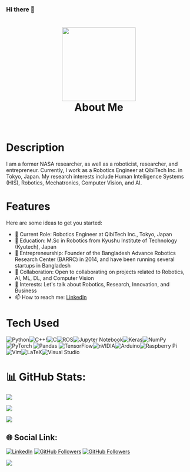 ### Hi there 👋

<div align="center">
      <h1> <img src="https://media.giphy.com/media/eg4q8ka6zQuQ2qgKwe/giphy.gif" width="200" ><br/>About Me</h1>
    </div>



<p align="center"> <a href="https://sites.google.com/view/jimmy-majumder/" target="_blank"><img alt="" src="https://img.shields.io/badge/Website-EA4C89?style=normal&logo=dribbble&logoColor=white" style="vertical-align:center" /></a> <a href="https://www.linkedin.com/in/jimmy-majumder/}" target="_blank"><img alt="" src="https://img.shields.io/badge/LinkedIn-0077B5?style=normal&logo=linkedin&logoColor=white" style="vertical-align:center" /></a> </p>


# Description
I am a former NASA researcher, as well as a roboticist, researcher, and entrepreneur. Currently, I work as a Robotics Engineer at QibiTech Inc. in Tokyo, Japan. My research interests include Human Intelligence Systems (HIS), Robotics, Mechatronics, Computer Vision, and AI. 


# Features
Here are some ideas to get you started:

- 🔭 Current Role: Robotics Engineer at QibiTech Inc., Tokyo, Japan
- 🌱 Education: M.Sc in Robotics from Kyushu Institute of Technology (Kyutech), Japan
- 🚀 Entrepreneurship: Founder of the Bangladesh Advance Robotics Research Center (BARRC) in 2014, and have been running several startups in Bangladesh
- 👯 Collaboration: Open to collaborating on projects related to Robotics, AI, ML, DL, and Computer Vision
- 💬 Interests: Let's talk about Robotics, Research, Innovation, and Business
- 📫 How to reach me: [LinkedIn](https://sites.google.com/view/jimmy-majumder/) 


# Tech Used
![Python](https://img.shields.io/badge/python-3670A0?style=for-the-badge&logo=python&logoColor=ffdd54)![C++](https://img.shields.io/badge/c++-%2300599C.svg?style=for-the-badge&logo=c%2B%2B&logoColor=white)!![C](https://img.shields.io/badge/c-%2300599C.svg?style=for-the-badge&logo=c&logoColor=white)![ROS](https://img.shields.io/badge/ros-%230A0FF9.svg?style=for-the-badge&logo=ros&logoColor=white)![Jupyter Notebook](https://img.shields.io/badge/jupyter-%23FA0F00.svg?style=for-the-badge&logo=jupyter&logoColor=white)![Keras](https://img.shields.io/badge/Keras-%23D00000.svg?style=for-the-badge&logo=Keras&logoColor=white)![NumPy](https://img.shields.io/badge/numpy-%23013243.svg?style=for-the-badge&logo=numpy&logoColor=white)![PyTorch](https://img.shields.io/badge/PyTorch-%23EE4C2C.svg?style=for-the-badge&logo=PyTorch&logoColor=white) ![Pandas](https://img.shields.io/badge/pandas-%23150458.svg?style=for-the-badge&logo=pandas&logoColor=white) ![TensorFlow](https://img.shields.io/badge/TensorFlow-%23FF6F00.svg?style=for-the-badge&logo=TensorFlow&logoColor=white)![nVIDIA](https://img.shields.io/badge/nVIDIA-%2376B900.svg?style=for-the-badge&logo=nVIDIA&logoColor=white)![Arduino](https://img.shields.io/badge/-Arduino-00979D?style=for-the-badge&logo=Arduino&logoColor=white)![Raspberry Pi](https://img.shields.io/badge/-RaspberryPi-C51A4A?style=for-the-badge&logo=Raspberry-Pi)![Vim](https://img.shields.io/badge/VIM-%2311AB00.svg?style=for-the-badge&logo=vim&logoColor=white)![LaTeX](https://img.shields.io/badge/latex-%23008080.svg?style=for-the-badge&logo=latex&logoColor=white)![Visual Studio](https://img.shields.io/badge/Visual%20Studio-5C2D91.svg?style=for-the-badge&logo=visual-studio&logoColor=white)
  
 # 📊 GitHub Stats:

![](https://github-readme-stats.vercel.app/api?username=engrjimmy&theme=dark&hide_border=false&include_all_commits=true&count_private=false)<br/>

![](https://github-readme-streak-stats.herokuapp.com/?user=engrjimmy&theme=dark&hide_border=false)<br/>

![](https://github-readme-stats.vercel.app/api/top-langs/?username=engrjimmy&theme=dark&hide_border=false&include_all_commits=true&count_private=false&layout=compact) 
  
    
## 🌐 Social Link:
 [![LinkedIn](https://img.shields.io/badge/LinkedIn-%230077B5.svg?logo=linkedin&logoColor=white)](https://www.linkedin.com/in/jimmy-majumder) 
 [![GitHub Followers](https://img.shields.io/github/followers/Sujan-Roy?style=social)]([/github/followers/:user?label=Follow](https://github.com/engrjimmy?tab=followers))
 [![GitHub Followers](https://img.shields.io/github/watchers/Sujan-Roy/Sujan-Roy?style=social)]([/github/followers/:user?label=Follow](https://github.com/engrjimmy/engrjimmy))
 
 ![](https://komarev.com/ghpvc/?username=engrjimmy&color=dc143c)

<!--
**engrjimmy/Jimmy_Majumder** is a ✨ _special_ ✨ repository because its `README.md` (this file) appears on your GitHub profile.

Here are some ideas to get you started:

- 🔭 I’m currently working on ...
- 🌱 I’m currently learning ...
- 👯 I’m looking to collaborate on ...
- 🤔 I’m looking for help with ...
- 💬 Ask me about ...
- 📫 How to reach me: ...
- 😄 Pronouns: ...
- ⚡ Fun fact: ...
-->

